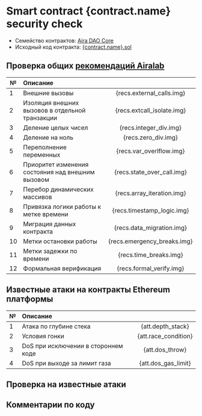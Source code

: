 # Smart contract {contract.name} security check

- Семейство контрактов: [Aira DAO Core][1]
- Исходный код контракта: [{contract.name}.sol](https://github.com/airalab/core/master/sol/{contract.package}/{contract.name}.sol)

## Проверка общих [рекомендаций Airalab][2]

| № | Описание                                             | |
|---|:-----------------------------------------------------|:--------------------------:|
| 1 | Внешние вызовы                                       | {recs.external_calls.img}  |
| 2 | Изоляция внешних вызовов в отдельной транзакции      | {recs.extcall_isolate.img} |
| 3 | Деление целых чисел                                  | {recs.integer_div.img}     |
| 4 | Деление на ноль                                      | {recs.zero_div.img}        |
| 5 | Переполнение переменных                              | {recs.var_overlflow.img}   |
| 6 | Приоритет изменения состояния над внешним вызовом    | {recs.state_over_call.img} | 
| 7 | Перебор динамических массивов                        | {recs.array_iteration.img} | 
| 8 | Привязка логики работы к метке времени               | {recs.timestamp_logic.img} |
| 9 | Миграция данных контракта                            | {recs.data_migration.img}  |
|10 | Метки остановки работы                               | {recs.emergency_breaks.img}|
|11 | Метки задежки по времени                             | {recs.time_breaks.img}     |
|12 | Формальная верификация                               | {recs.formal_verify.img}   |


## Известные атаки на контракты Ethereum платформы

| № | Описание                                             |  |
|---|:-----------------------------------------------------|:-------------------:|
| 1 | Атака по глубине стека                               | {att.depth_stack}   |
| 2 | Условия гонки                                        | {att.race_condition}|
| 3 | DoS при исключении в стороннем коде                  | {att.dos_throw}     |
| 4 | DoS при выходе за лимит газа                         | {att.dos_gas_limit} |

## Проверка на известные атаки

## Комментарии по коду


[1]: https://github.com/airalab/core 
[2]: https://github.com/airalab
